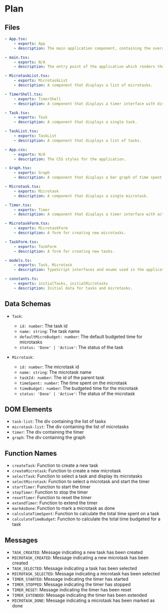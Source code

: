 # Plan

## Files

```yaml
- App.tsx:
    - exports: App
    - description: The main application component, containing the overall layout and state management.

- main.tsx:
    - exports: N/A
    - description: The entry point of the application which renders the App component.

- MicrotaskList.tsx:
    - exports: MicrotaskList
    - description: A component that displays a list of microtasks.

- TimerShell.tsx:
    - exports: TimerShell
    - description: A component that displays a timer interface with disabled controls.

- Task.tsx:
    - exports: Task
    - description: A component that displays a single task.

- TaskList.tsx:
    - exports: TaskList
    - description: A component that displays a list of tasks.

- App.css:
    - exports: N/A
    - description: The CSS styles for the application.

- Graph.tsx:
    - exports: Graph
    - description: A component that displays a bar graph of time spent and budgeted for each task.

- Microtask.tsx:
    - exports: Microtask
    - description: A component that displays a single microtask.

- Timer.tsx:
    - exports: Timer
    - description: A component that displays a timer interface with active controls.

- MicrotaskForm.tsx:
    - exports: MicrotaskForm
    - description: A form for creating new microtasks.

- TaskForm.tsx:
    - exports: TaskForm
    - description: A form for creating new tasks.

- models.ts:
    - exports: Task, Microtask
    - description: TypeScript interfaces and enums used in the application.

- constants.ts:
    - exports: initialTasks, initialMicrotasks
    - description: Initial data for tasks and microtasks.
```

## Data Schemas

- `Task`: 
    - `id: number`: The task id
    - `name: string`: The task name
    - `defaultMicroBudget: number`: The default budgeted time for microtasks
    - `status: 'Done' | 'Active'`: The status of the task

- `Microtask`: 
    - `id: number`: The microtask id
    - `name: string`: The microtask name
    - `taskId: number`: The id of the parent task
    - `timeSpent: number`: The time spent on the microtask
    - `timeBudget: number`: The budgeted time for the microtask
    - `status: 'Done' | 'Active'`: The status of the microtask

## DOM Elements

- `task-list`: The div containing the list of tasks
- `microtask-list`: The div containing the list of microtasks
- `timer`: The div containing the timer
- `graph`: The div containing the graph

## Function Names

- `createTask`: Function to create a new task
- `createMicrotask`: Function to create a new microtask
- `selectTask`: Function to select a task and display its microtasks
- `selectMicrotask`: Function to select a microtask and start the timer
- `startTimer`: Function to start the timer
- `stopTimer`: Function to stop the timer
- `resetTimer`: Function to reset the timer
- `extendTimer`: Function to extend the timer
- `markAsDone`: Function to mark a microtask as done
- `calculateTimeSpent`: Function to calculate the total time spent on a task
- `calculateTimeBudget`: Function to calculate the total time budgeted for a task

## Messages

- `TASK_CREATED`: Message indicating a new task has been created
- `MICROTASK_CREATED`: Message indicating a new microtask has been created
- `TASK_SELECTED`: Message indicating a task has been selected
- `MICROTASK_SELECTED`: Message indicating a microtask has been selected
- `TIMER_STARTED`: Message indicating the timer has started
- `TIMER_STOPPED`: Message indicating the timer has stopped
- `TIMER_RESET`: Message indicating the timer has been reset
- `TIMER_EXTENDED`: Message indicating the timer has been extended
- `MICROTASK_DONE`: Message indicating a microtask has been marked as done